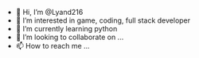 - 👋 Hi, I’m @Lyand216
- 👀 I’m interested in game, coding, full stack developer
- 🌱 I’m currently learning python
- 💞️ I’m looking to collaborate on ...
- 📫 How to reach me ...

<!---
Lyand216/Lyand216 is a ✨ special ✨ repository because its `README.md` (this file) appears on your GitHub profile.
You can click the Preview link to take a look at your changes.
--->
